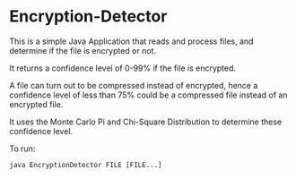 # Encryption-Detector

This is a simple Java Application that reads and process files, and determine if the file is encrypted or not.

It returns a confidence level of 0-99% if the file is encrypted.

A file can turn out to be compressed instead of encrypted, hence a confidence level of less than 75% could be a compressed file instead of an encrypted file.

It uses the Monte Carlo Pi and Chi-Square Distribution to determine these confidence level.


To run:

`java EncryptionDetector FILE [FILE...]`
